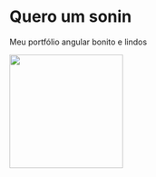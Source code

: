 # Quero um sonin 

Meu portfólio angular bonito e lindos

<img src= 'https://static.poder360.com.br/2021/12/Lula-9254-scaled.jpg' height='200'>
